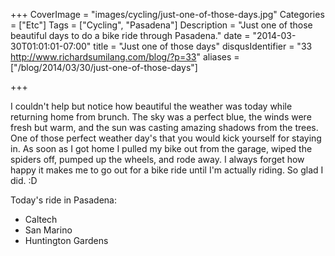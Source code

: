 +++
CoverImage = "images/cycling/just-one-of-those-days.jpg"
Categories = ["Etc"]
Tags = ["Cycling", "Pasadena"]
Description = "Just one of those beautiful days to do a bike ride through Pasadena."
date = "2014-03-30T01:01:01-07:00"
title = "Just one of those days"
disqusIdentifier = "33 http://www.richardsumilang.com/blog/?p=33"
aliases = ["/blog/2014/03/30/just-one-of-those-days"]

+++

I couldn't help but notice how beautiful the weather was today while returning home from brunch. The sky was a perfect blue, the winds were fresh but warm, and the sun was casting amazing shadows from the trees. One of those perfect weather day's that you would kick yourself for staying in. As soon as I got home I pulled my bike out from the garage, wiped the spiders off, pumped up the wheels, and rode away. I always forget how happy it makes me to go out for a bike ride until I'm actually riding. So glad I did. :D

Today's ride in Pasadena:

- Caltech
- San Marino
- Huntington Gardens
